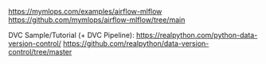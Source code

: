 https://mymlops.com/examples/airflow-mlflow
https://github.com/mymlops/airflow-mlflow/tree/main

DVC Sample/Tutorial (+ DVC Pipeline):
https://realpython.com/python-data-version-control/
https://github.com/realpython/data-version-control/tree/master